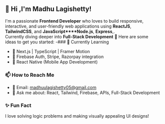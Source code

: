 
## 👋 Hi ,I'm Madhu Lagishetty!
I'm a passionate **Frontend Developer** who loves to build responsive, interactive, and user-friendly web applications using **ReactJS**, **TailwindCSS**, and **JavaScript****Node.js**, **Express**,.  
Currently diving deeper into **Full-Stack Development** 🚀
Here are some ideas to get you started:
-### 🧠 Currently Learning
- 🔭 Next.js | TypeScript | Framer Motion
- 🔐 Firebase Auth, Stripe, Razorpay integration
- 📱 React Native (Mobile App Development)

### 📫 How to Reach Me
- 📧 Email: madhuulagishetty05@gmail.com
- 💬 Ask me about: React, Tailwind, Firebase, APIs, Full-Stack Development

### ✨ Fun Fact

I love solving logic problems and making visually appealing UI designs!

